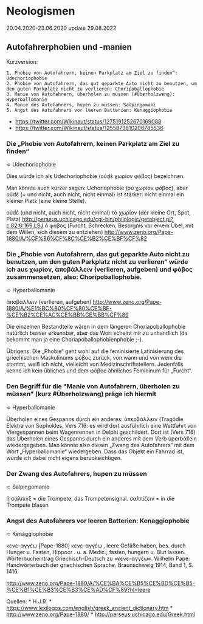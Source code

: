 # Neologismen

20.04.2020-23.06.2020 update 29.08.2022

## Autofahrerphobien und -manien

Kurzversion:

	1. Phobie von Autofahrern, keinen Parkplatz am Ziel zu finden“: Udechoriophobie
	2. Phobie von Autofahrern, das gut geparkte Auto nicht zu benutzen, um den guten Parkplatz nicht zu verlieren: Choripoballophobie
	3. Manie von Autofahrern, überholen zu müssen (#Überholzwang): Hyperballomanie
	4. Manie des Autofahrers, hupen zu müssen: Salpingomani
	5. Angst des Autofahrers vor leeren Batterien: Kenaggiophobie


* https://twitter.com/Wikinaut/status/1275191252670169088
* https://twitter.com/Wikinaut/status/1255873810206785536

### Die „Phobie von Autofahrern, keinen Parkplatz am Ziel zu finden“ 
➪ Udechoriophobie

Dies würde ich als Udechoriophobie (oὐdὲ χωρίον φόβος) bezeichnen.

Man könnte auch kürzer sagen: Uchoriophobie  (oὐ χωρίον φόβος), aber oὐdὲ (= und nicht, auch nicht, nicht einmal) ist stärker: nicht einmal ein kleiner Platz (eine kleine Stelle).

oὐdὲ (und nicht, auch nicht, nicht einmal)
τò χωρίον (der kleine Ort, Spot, Platz)
http://perseus.uchicago.edu/cgi-bin/philologic/getobject.pl?c.82:6:169.LSJ
ό φόβος (Furcht, Schrecken, Besorgnis vor einem Übel, mit dem Willen, sich diesem zu entziehen) http://www.zeno.org/Pape-1880/A/%CF%86%CF%8C%CE%B2%CE%BF%CF%82

### Die „Phobie von Autofahrern, das gut geparkte Auto nicht zu benutzen, um den guten Parkplatz nicht zu verlieren“ würde ich aus χωρίον, ἀποβάλλειν (verlieren, aufgeben) und φόβος zusammensetzen, also: Choripoballophobie.
➪ Hyperballomanie 

ἀποβάλλειν (verlieren, aufgeben)
http://www.zeno.org/Pape-1880/A/%E1%BC%80%CF%80%CE%BF-%CE%B2%CE%AC%CE%BB%CE%BB%CF%89

Die einzelnen Bestandteile wären in dem längeren Choriapoballophobie natürlich besser erkennbar, aber das Wort scheint mir zu unhandlich (da bekommt man ja eine Choriapoballophobienphobie ;-).

Übrigens: Die „Phobie“ geht wohl auf die feminisierte Latinisierung des griechischen Maskulinums φόβος zurück, von wann und von wem die stammt, weiß ich nicht, vielleicht von Medizinschriftstellern. Jedenfalls kenne ich kein übliches und dem φόβος ähnliches Femininum für „Furcht“. 

### Den Begriff für die "Manie von Autofahrern, überholen zu müssen" (kurz #Überholzwang)  präge ich hiermit
➪ Hyperballomanie 

Überholen eines Gespanns durch ein anderes:  ὑπερβάλλειν (Tragödie Elektra von Sophokles, Vers 716: es wird dort ausführlich eine Wettfahrt von Viergespannen beim Wagenrennen in Delphi geschildert. Dort ist (Vers 716) das Überholen eines Gespanns durch ein anderes mit dem Verb ὑperbάllein wiedergegeben. Man könnte also diesen „Zwang des Autofahrers“ mit dem Wort „Hyperballomanie“ wiedergeben. Dass das Objekt ein Fahrrad ist, würde ich dabei nicht eigens berücksichtigen.

### Der Zwang des Autofahrers, hupen zu müssen
➪ Salpingomanie

ἡ σάλπιγξ = die Trompete, das Trompetensignal. 
σαλπίζειν = in die Trompete blasen

### Angst  des Autofahrers vor leeren Batterien: Kenaggiophobie
➪ Kenaggiophobie 

κενε-αγγέω    [Pape-1880]
κενε-αγγέω , leere Gefäße haben, bes. durch Hunger u. Fasten,  Hippocr . u.  a. Medic.;  fasten, hungern u. Blut lassen. 
Wörterbucheintrag Griechisch-Deutsch zu »κενε-αγγέω«. Wilhelm Pape: Handwörterbuch der griechischen Sprache. Braunschweig 1914, Band 1, S. 1416.

http://www.zeno.org/Pape-1880/A/%CE%BA%CE%B5%CE%BD%CE%B5-%CE%B1%CE%B3%CE%B3%CE%AD%CF%89?hl=leere

Quellen:
	* H.J.R.
	* https://www.lexilogos.com/english/greek_ancient_dictionary.htm
	* http://www.zeno.org/Pape-1880/
	* http://perseus.uchicago.edu/Greek.html

